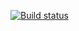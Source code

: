 [![Build status](https://ci.appveyor.com/api/projects/status/u7ntda1t3p6nhmr9?svg=true)](https://ci.appveyor.com/project/MaXx111/http-frontend)